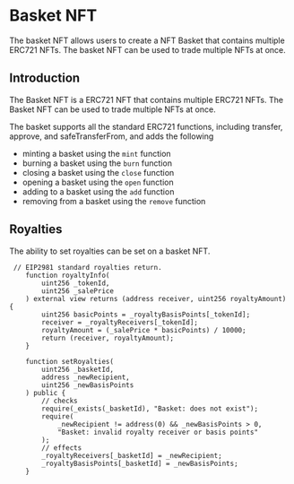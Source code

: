 # Basket NFT

The basket NFT allows users to create a NFT Basket that contains multiple ERC721 NFTs. The basket NFT can be used to trade multiple NFTs at once.

## Introduction

The Basket NFT is a ERC721 NFT that contains multiple ERC721 NFTs. The Basket NFT can be used to trade multiple NFTs at once.

The basket supports all the standard ERC721 functions, including transfer, approve, and safeTransferFrom, and adds the following

-   minting a basket using the `mint` function
-   burning a basket using the `burn` function
-   closing a basket using the `close` function
-   opening a basket using the `open` function
-   adding to a basket using the `add` function
-   removing from a basket using the `remove` function

## Royalties

The ability to set royalties can be set on a basket NFT.

```
 // EIP2981 standard royalties return.
    function royaltyInfo(
        uint256 _tokenId,
        uint256 _salePrice
    ) external view returns (address receiver, uint256 royaltyAmount) {
        uint256 basicPoints = _royaltyBasisPoints[_tokenId];
        receiver = _royaltyReceivers[_tokenId];
        royaltyAmount = (_salePrice * basicPoints) / 10000;
        return (receiver, royaltyAmount);
    }

    function setRoyalties(
        uint256 _basketId,
        address _newRecipient,
        uint256 _newBasisPoints
    ) public {
        // checks
        require(_exists(_basketId), "Basket: does not exist");
        require(
            _newRecipient != address(0) && _newBasisPoints > 0,
            "Basket: invalid royalty receiver or basis points"
        );
        // effects
        _royaltyReceivers[_basketId] = _newRecipient;
        _royaltyBasisPoints[_basketId] = _newBasisPoints;
    }

```